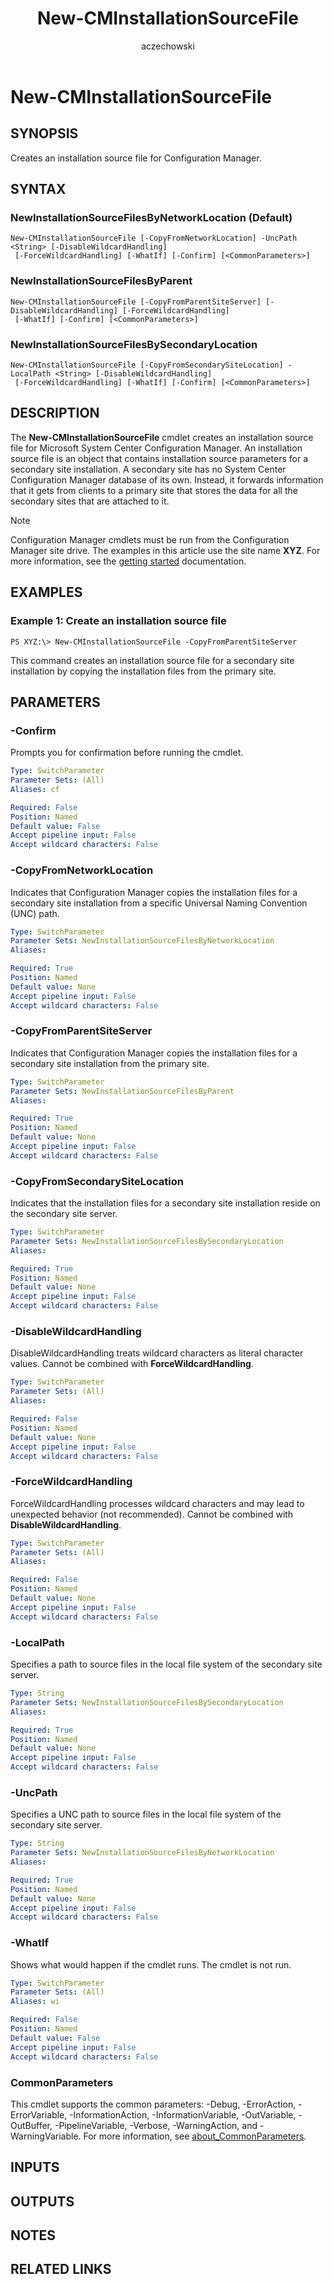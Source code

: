 ﻿---
author: aczechowski
description: Creates an installation source file for Configuration Manager.
external help file: AdminUI.PS.HS.dll-Help.xml
manager: dougeby
Module Name: ConfigurationManager
ms.author: aaroncz
ms.date: 05/07/2019
ms.prod: configuration-manager
ms.technology: configmgr-other
ms.topic: conceptual
schema: 2.0.0
title: New-CMInstallationSourceFile
titleSuffix: Configuration Manager
---

# New-CMInstallationSourceFile

## SYNOPSIS
Creates an installation source file for Configuration Manager.

## SYNTAX

### NewInstallationSourceFilesByNetworkLocation (Default)
```
New-CMInstallationSourceFile [-CopyFromNetworkLocation] -UncPath <String> [-DisableWildcardHandling]
 [-ForceWildcardHandling] [-WhatIf] [-Confirm] [<CommonParameters>]
```

### NewInstallationSourceFilesByParent
```
New-CMInstallationSourceFile [-CopyFromParentSiteServer] [-DisableWildcardHandling] [-ForceWildcardHandling]
 [-WhatIf] [-Confirm] [<CommonParameters>]
```

### NewInstallationSourceFilesBySecondaryLocation
```
New-CMInstallationSourceFile [-CopyFromSecondarySiteLocation] -LocalPath <String> [-DisableWildcardHandling]
 [-ForceWildcardHandling] [-WhatIf] [-Confirm] [<CommonParameters>]
```

## DESCRIPTION
The **New-CMInstallationSourceFile** cmdlet creates an installation source file for Microsoft System Center Configuration Manager.
An installation source file is an object that contains installation source parameters for a secondary site installation.
A secondary site has no System Center Configuration Manager database of its own.
Instead, it forwards information that it gets from clients to a primary site that stores the data for all the secondary sites that are attached to it.

> [!NOTE]
> Configuration Manager cmdlets must be run from the Configuration Manager site drive.
> The examples in this article use the site name **XYZ**. For more information, see the
> [getting started](/powershell/sccm/overview) documentation.

## EXAMPLES

### Example 1: Create an installation source file
```
PS XYZ:\> New-CMInstallationSourceFile -CopyFromParentSiteServer
```

This command creates an installation source file for a secondary site installation by copying the installation files from the primary site.

## PARAMETERS

### -Confirm
Prompts you for confirmation before running the cmdlet.

```yaml
Type: SwitchParameter
Parameter Sets: (All)
Aliases: cf

Required: False
Position: Named
Default value: False
Accept pipeline input: False
Accept wildcard characters: False
```

### -CopyFromNetworkLocation
Indicates that Configuration Manager copies the installation files for a secondary site installation from a specific Universal Naming Convention (UNC) path.

```yaml
Type: SwitchParameter
Parameter Sets: NewInstallationSourceFilesByNetworkLocation
Aliases:

Required: True
Position: Named
Default value: None
Accept pipeline input: False
Accept wildcard characters: False
```

### -CopyFromParentSiteServer
Indicates that Configuration Manager copies the installation files for a secondary site installation from the primary site.

```yaml
Type: SwitchParameter
Parameter Sets: NewInstallationSourceFilesByParent
Aliases:

Required: True
Position: Named
Default value: None
Accept pipeline input: False
Accept wildcard characters: False
```

### -CopyFromSecondarySiteLocation
Indicates that the installation files for a secondary site installation reside on the secondary site server.

```yaml
Type: SwitchParameter
Parameter Sets: NewInstallationSourceFilesBySecondaryLocation
Aliases:

Required: True
Position: Named
Default value: None
Accept pipeline input: False
Accept wildcard characters: False
```

### -DisableWildcardHandling
DisableWildcardHandling treats wildcard characters as literal character values. Cannot be combined with **ForceWildcardHandling**.

```yaml
Type: SwitchParameter
Parameter Sets: (All)
Aliases:

Required: False
Position: Named
Default value: None
Accept pipeline input: False
Accept wildcard characters: False
```

### -ForceWildcardHandling
ForceWildcardHandling processes wildcard characters and may lead to unexpected behavior (not recommended). Cannot be combined with **DisableWildcardHandling**.

```yaml
Type: SwitchParameter
Parameter Sets: (All)
Aliases:

Required: False
Position: Named
Default value: None
Accept pipeline input: False
Accept wildcard characters: False
```

### -LocalPath
Specifies a path to source files in the local file system of the secondary site server.

```yaml
Type: String
Parameter Sets: NewInstallationSourceFilesBySecondaryLocation
Aliases:

Required: True
Position: Named
Default value: None
Accept pipeline input: False
Accept wildcard characters: False
```

### -UncPath
Specifies a UNC path to source files in the local file system of the secondary site server.

```yaml
Type: String
Parameter Sets: NewInstallationSourceFilesByNetworkLocation
Aliases:

Required: True
Position: Named
Default value: None
Accept pipeline input: False
Accept wildcard characters: False
```

### -WhatIf
Shows what would happen if the cmdlet runs.
The cmdlet is not run.

```yaml
Type: SwitchParameter
Parameter Sets: (All)
Aliases: wi

Required: False
Position: Named
Default value: False
Accept pipeline input: False
Accept wildcard characters: False
```

### CommonParameters
This cmdlet supports the common parameters: -Debug, -ErrorAction, -ErrorVariable, -InformationAction, -InformationVariable, -OutVariable, -OutBuffer, -PipelineVariable, -Verbose, -WarningAction, and -WarningVariable. For more information, see [about_CommonParameters](https://go.microsoft.com/fwlink/?LinkID=113216).

## INPUTS

## OUTPUTS

## NOTES

## RELATED LINKS
